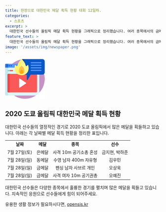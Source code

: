 ```yaml
---
title: 한장으로 대한민국 메달 획득 현황 대회 12일차.
categories:
  - 스포츠
excerpt: >
  대한민국 선수들의 올림픽 메달 획득 현황을 그래픽으로 정리했습니다. 여러 종목에서의 금메달 획득으로 눈길을 끌고 있으며, 특히 양궁과 사격에서의 뛰어난 성과가 돋보입니다. 김우진, 임시현, 오상욱, 반효진 등 뛰어난 선수들의 활약이 돋보이고 있습니다. 앞으로의 경기들에서도 기대가 높아 보입니다.
feature_text: >
  대한민국 선수들의 올림픽 메달 획득 현황을 그래픽으로 정리했습니다. 여러 종목에서의 금메달 획득으로 눈길을 끌고 있으며, 특히 양궁과 사격에서의 뛰어난 성과가 돋보입니다. 김우진, 임시현, 오상욱, 반효진 등 뛰어난 선수들의 활약이 돋보이고 있습니다. 앞으로의 경기들에서도 기대가 높아 보입니다.
image: '/assets/img/newspaper.png'
---
```


<p><img src="/assets/img/news.png" alt="rentncar 속보" /></p>

<h2 data-ke-size="size26">2020 도쿄 올림픽 대한민국 메달 획득 현황</h2>

<p data-ke-size="size16">대한민국 선수들의 열정적인 경기로 2020 도쿄 올림픽에서 많은 메달을 획들하고 있습니다. 아래는 각 날짜별 메달 획득 현황을 정리한 표입니다.</p>

<table>
  <tbody>
    <tr>
      <td style="text-align: center; height: 17px;"><b>날짜</b></td>
      <td style="text-align: center; height: 17px;"><b>메달</b></td>
      <td style="text-align: center; height: 17px;"><b>종목</b></td>
      <td style="text-align: center; height: 17px;"><b>선수</b></td>
    </tr>
    <tr>
      <td style="text-align: center; height: 17px;">7월 27일(토)</td>
      <td style="text-align: center; height: 17px;">은메달</td>
      <td style="text-align: center; height: 17px;">사격 10m 공기소총 혼성</td>
      <td style="text-align: center; height: 17px;">금지현, 박하준</td>
    </tr>
    <tr>
      <td style="text-align: center; height: 17px;">7월 28일(일)</td>
      <td style="text-align: center; height: 17px;">동메달</td>
      <td style="text-align: center; height: 17px;">수영 남자 400m 자유형</td>
      <td style="text-align: center; height: 17px;">김우민</td>
    </tr>
    <tr>
      <td style="text-align: center; height: 17px;">7월 28일(일)</td>
      <td style="text-align: center; height: 17px;">금메달</td>
      <td style="text-align: center; height: 17px;">펜싱 남자 사브르 개인</td>
      <td style="text-align: center; height: 17px;">오상욱</td>
    </tr>
    <tr>
      <td style="text-align: center; height: 17px;">7월 28일(일)</td>
      <td style="text-align: center; height: 17px;">금메달</td>
      <td style="text-align: center; height: 17px;">사격 여자 10m 공기권총</td>
      <td style="text-align: center; height: 17px;">오예진</td>
    </tr>
    <!-- 나머지 내용은 이어서 작성해도 됩니다. -->
  </tbody>
</table>

<p data-ke-size="size16">대한민국 선수들은 다양한 종목에서 훌륭한 경기를 펼치며 많은 메달을 획들고 있습니다. 지속적인 응원으로 선수들에게 힘이 되어주세요.</p>
유용한 생활 정보가 필요하시다면, <a href="https://opensis.kr" rel="dofollow">opensis.kr</a>


